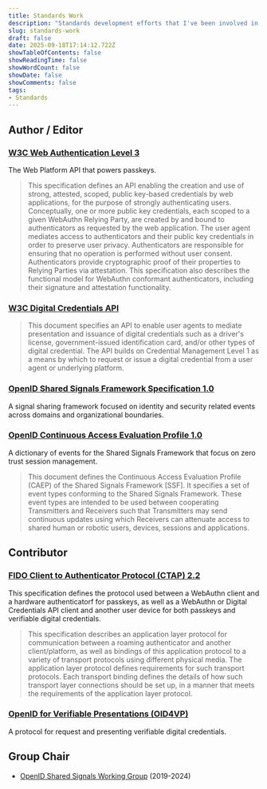 ```yaml
---
title: Standards Work
description: "Standards development efforts that I've been involved in."
slug: standards-work
draft: false
date: 2025-09-18T17:14:12.722Z
showTableOfContents: false
showReadingTime: false
showWordCount: false
showDate: false
showComments: false
tags:
- Standards
---
```


## Author / Editor

### [W3C Web Authentication Level 3](https://www.w3.org/TR/webauthn-3/)

The Web Platform API that powers passkeys.

> This specification defines an API enabling the creation and use of strong, attested, scoped, public key-based credentials by web applications, for the purpose of strongly authenticating users. Conceptually, one or more public key credentials, each scoped to a given WebAuthn Relying Party, are created by and bound to authenticators as requested by the web application. The user agent mediates access to authenticators and their public key credentials in order to preserve user privacy. Authenticators are responsible for ensuring that no operation is performed without user consent. Authenticators provide cryptographic proof of their properties to Relying Parties via attestation. This specification also describes the functional model for WebAuthn conformant authenticators, including their signature and attestation functionality.

### [W3C Digital Credentials API](https://www.w3.org/TR/digital-credentials/)

> This document specifies an API to enable user agents to mediate presentation and issuance of digital credentials such as a driver's license, government-issued identification card, and/or other types of digital credential. The API builds on Credential Management Level 1 as a means by which to request or issue a digital credential from a user agent or underlying platform.

### [OpenID Shared Signals Framework Specification 1.0](https://openid.net/specs/openid-sharedsignals-framework-1_0.html)

A signal sharing framework focused on identity and security related events across domains and organizational boundaries.

### [OpenID Continuous Access Evaluation Profile 1.0](https://openid.net/specs/openid-caep-1_0.html)

A dictionary of events for the Shared Signals Framework that focus on zero trust session management.

> This document defines the Continuous Access Evaluation Profile (CAEP) of the Shared Signals Framework [SSF]. It specifies a set of event types conforming to the Shared Signals Framework. These event types are intended to be used between cooperating Transmitters and Receivers such that Transmitters may send continuous updates using which Receivers can attenuate access to shared human or robotic users, devices, sessions and applications.

## Contributor

### [FIDO Client to Authenticator Protocol (CTAP) 2.2](https://fidoalliance.org/specs/fido-v2.2-ps-20250714/fido-client-to-authenticator-protocol-v2.2-ps-20250714.html)

This specification defines the protocol used between a WebAuthn client and a hardware authenticatorf for passkeys, as well as a WebAuthn or Digital Credentials API client and another user device for both passkeys and verifiable digital credentials.

> This specification describes an application layer protocol for communication between a roaming authenticator and another client/platform, as well as bindings of this application protocol to a variety of transport protocols using different physical media. The application layer protocol defines requirements for such transport protocols. Each transport binding defines the details of how such transport layer connections should be set up, in a manner that meets the requirements of the application layer protocol.

### [OpenID for Verifiable Presentations (OID4VP)](https://openid.net/specs/openid-4-verifiable-presentations-1_0.html)

A protocol for request and presenting verifiable digital credentials.

## Group Chair

- [OpenID Shared Signals Working Group](https://openid.net/wg/sharedsignals/) (2019-2024)
